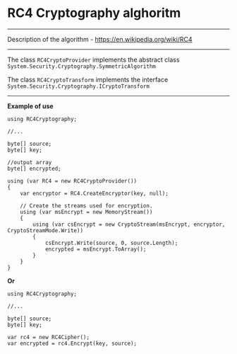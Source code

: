 # RC4 Cryptography alghoritm

***

Description of the algorithm - https://en.wikipedia.org/wiki/RC4

***

The class ``RC4CryptoProvider`` implements the abstract class ``System.Security.Cryptography.SymmetricAlgorithm``

The class ``RC4CryptoTransform`` implements the interface ``System.Security.Cryptography.ICryptoTransform``

***

**Example of use**

```
using RC4Cryptography;

//...

byte[] source;
byte[] key;

//output array
byte[] encrypted;

using (var RC4 = new RC4CryptoProvider())
{
    var encryptor = RC4.CreateEncryptor(key, null);

    // Create the streams used for encryption. 
    using (var msEncrypt = new MemoryStream())
    {
        using (var csEncrypt = new CryptoStream(msEncrypt, encryptor, CryptoStreamMode.Write))
        {
            csEncrypt.Write(source, 0, source.Length);
            encrypted = msEncrypt.ToArray();
        }
    }
}
```

**Or**

```
using RC4Cryptography;

//...

byte[] source;
byte[] key;

var rc4 = new RC4Cipher();
var encrypted = rc4.Encrypt(key, source);
```
